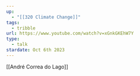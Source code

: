 ```yaml
---
up:
  - "[[320 Climate Change]]"
tags:
  - tribble
url: https://www.youtube.com/watch?v=xGnkGKEhW7Y
type:
  - talk
stardate: Oct 6th 2023
---
```

[[André Correa do Lago]]
